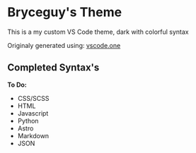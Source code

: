 # Bryceguy's Theme
This is a my custom VS Code theme, dark with colorful syntax

Originaly generated using: [vscode.one](https://themes.vscode.one/theme/Bryceguy/1pzgFJFZ)

## Completed Syntax's
__To Do:__
- CSS/SCSS
- HTML
- Javascript
- Python
- Astro
- Markdown
- JSON
